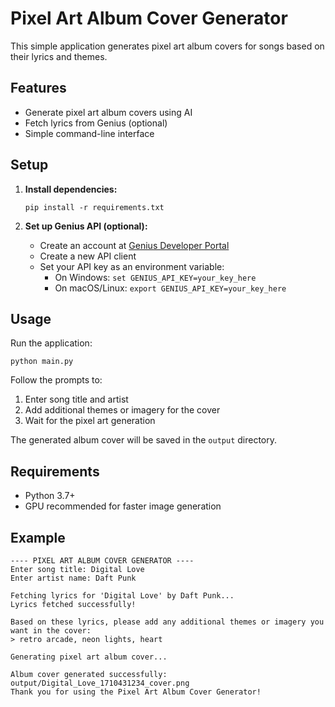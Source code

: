 # Pixel Art Album Cover Generator

This simple application generates pixel art album covers for songs based on their lyrics and themes.

## Features

- Generate pixel art album covers using AI
- Fetch lyrics from Genius (optional)
- Simple command-line interface

## Setup

1. **Install dependencies:**
   ```
   pip install -r requirements.txt
   ```

2. **Set up Genius API (optional):**
   - Create an account at [Genius Developer Portal](https://genius.com/api-clients)
   - Create a new API client
   - Set your API key as an environment variable:
     - On Windows: `set GENIUS_API_KEY=your_key_here`
     - On macOS/Linux: `export GENIUS_API_KEY=your_key_here`

## Usage

Run the application:
```
python main.py
```

Follow the prompts to:
1. Enter song title and artist
2. Add additional themes or imagery for the cover
3. Wait for the pixel art generation

The generated album cover will be saved in the `output` directory.

## Requirements

- Python 3.7+
- GPU recommended for faster image generation

## Example

```
---- PIXEL ART ALBUM COVER GENERATOR ----
Enter song title: Digital Love
Enter artist name: Daft Punk

Fetching lyrics for 'Digital Love' by Daft Punk...
Lyrics fetched successfully!

Based on these lyrics, please add any additional themes or imagery you want in the cover:
> retro arcade, neon lights, heart

Generating pixel art album cover...

Album cover generated successfully: output/Digital_Love_1710431234_cover.png
Thank you for using the Pixel Art Album Cover Generator!
```